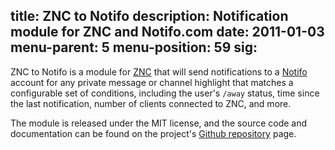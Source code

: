 title: ZNC to Notifo
description: Notification module for ZNC and Notifo.com
date: 2011-01-03
menu-parent: 5
menu-position: 59
sig:
---

ZNC to Notifo is a module for [ZNC][] that will send notifications to a [Notifo][] account
for any private message or channel highlight that matches a configurable set of conditions,
including the user's `/away` status, time since the last notification, number of clients
connected to ZNC, and more.

The module is released under the MIT license, and the source code and documentation can be
found on the project's [Github repository][github] page.

[github]: http://github.com/jreese/znc-notifo "ZNC to Notifo on Github"
[Notifo]: http://notifo.com "Notifo, Mobile Notifications for Everything"
[ZNC]: http://en.znc.in "ZNC, an advanced IRC bouncer"

